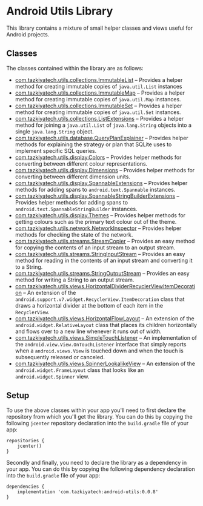 # Android Utils Library

This library contains a mixture of small helper classes and views useful for Android projects.

## Classes

The classes contained within the library are as follows:

* [com.tazkiyatech.utils.collections.ImmutableList](library/src/main/java/com/tazkiyatech/utils/collections/ImmutableList.java) – Provides a helper method for creating immutable copies of `java.util.List` instances
* [com.tazkiyatech.utils.collections.ImmutableMap](library/src/main/java/com/tazkiyatech/utils/collections/ImmutableMap.java) – Provides a helper method for creating immutable copies of `java.util.Map` instances.
* [com.tazkiyatech.utils.collections.ImmutableSet](library/src/main/java/com/tazkiyatech/utils/collections/ImmutableSet.java) – Provides a helper method for creating immutable copies of `java.util.Set` instances.
* [com.tazkiyatech.utils.collections.ListExtensions](library/src/main/java/com/tazkiyatech/utils/collections/ListExtensions.kt) – Provides a helper method for joining a `java.util.List` of `java.lang.String` objects into a single `java.lang.String` object.
* [com.tazkiyatech.utils.database.QueryPlanExplainer](library/src/main/java/com/tazkiyatech/utils/database/QueryPlanExplainer.java) – Provides helper methods for explaining the strategy or plan that SQLite uses to implement specific SQL queries.
* [com.tazkiyatech.utils.display.Colors](library/src/main/java/com/tazkiyatech/utils/display/Colors.kt) – Provides helper methods for converting between different colour representations.
* [com.tazkiyatech.utils.display.Dimensions](library/src/main/java/com/tazkiyatech/utils/display/Dimensions.kt) – Provides helper methods for converting between different dimension units.
* [com.tazkiyatech.utils.display.SpannableExtensions](library/src/main/java/com/tazkiyatech/utils/display/SpannableExtensions.kt) – Provides helper methods for adding spans to `android.text.Spannable` instances.
* [com.tazkiyatech.utils.display.SpannableStringBuilderExtensions](library/src/main/java/com/tazkiyatech/utils/display/SpannableStringBuilderExtensions.kt) – Provides helper methods for adding spans to `android.text.SpannableStringBuilder` instances.
* [com.tazkiyatech.utils.display.Themes](library/src/main/java/com/tazkiyatech/utils/display/Themes.kt) – Provides helper methods for getting colours such as the primary text colour out of the theme.
* [com.tazkiyatech.utils.network.NetworkInspector](library/src/main/java/com/tazkiyatech/utils/network/NetworkInspector.java) – Provides helper methods for checking the state of the network.
* [com.tazkiyatech.utils.streams.StreamCopier](library/src/main/java/com/tazkiyatech/utils/streams/StreamCopier.java) – Provides an easy method for copying the contents of an input stream to an output stream.
* [com.tazkiyatech.utils.streams.StringInputStream](library/src/main/java/com/tazkiyatech/utils/streams/StringInputStream.java) – Provides an easy method for reading in the contents of an input stream and converting it to a String.
* [com.tazkiyatech.utils.streams.StringOutputStream](library/src/main/java/com/tazkiyatech/utils/streams/StringOutputStream.java) – Provides an easy method for writing a String to an output stream.
* [com.tazkiyatech.utils.views.HorizontalDividerRecyclerViewItemDecoration](library/src/main/java/com/tazkiyatech/utils/views/HorizontalDividerRecyclerViewItemDecoration.java) – An extension of the `android.support.v7.widget.RecyclerView.ItemDecoration` class that draws a horizontal divider at the bottom of each item in the `RecyclerView`.
* [com.tazkiyatech.utils.views.HorizontalFlowLayout](library/src/main/java/com/tazkiyatech/utils/views/HorizontalFlowLayout.java) – An extension of the `android.widget.RelativeLayout` class that places its children horizontally and flows over to a new line whenever it runs out of width.
* [com.tazkiyatech.utils.views.SimpleTouchListener](library/src/main/java/com/tazkiyatech/utils/views/SimpleTouchListener.java) – An implementation of the `android.view.View.OnTouchListener` interface that simply reports when a `android.views.View` is touched down and when the touch is subsequently released or canceled.
* [com.tazkiyatech.utils.views.SpinnerLookalikeView](library/src/main/java/com/tazkiyatech/utils/views/SpinnerLookalikeView.java) – An extension of the `android.widget.FrameLayout` class that looks like an `android.widget.Spinner` view.

## Setup

To use the above classes within your app you'll need to first declare the repository from which you'll get the library. You can do this by copying the following `jcenter` repository declaration into the `build.gradle` file of your app:

    repositories {
        jcenter()
    }

Secondly and finally, you need to declare the library as a dependency in your app. You can do this by copying the following dependency declaration into the `build.gradle` file of your app:

    dependencies {
        implementation 'com.tazkiyatech:android-utils:0.0.8'
    }

